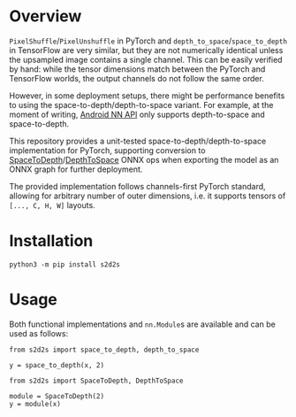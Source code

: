 # Overview

`PixelShuffle`/`PixelUnshuffle` in PyTorch and `depth_to_space`/`space_to_depth` in TensorFlow are very similar, but they are not numerically identical unless the upsampled image contains a single channel. This can be easily verified by hand: while the tensor dimensions match between the PyTorch and TensorFlow worlds, the output channels do not follow the same order.

However, in some deployment setups, there might be performance benefits to using the space-to-depth/depth-to-space variant. For example, at the moment of writing, [Android NN API](https://developer.android.com/ndk/guides/neuralnetworks) only supports depth-to-space and space-to-depth.

This repository provides a unit-tested space-to-depth/depth-to-space implementation for PyTorch, supporting conversion to [SpaceToDepth](http://www.xavierdupre.fr/app/mlprodict/helpsphinx/onnxops/onnx__SpaceToDepth.html)/[DepthToSpace](http://www.xavierdupre.fr/app/mlprodict/helpsphinx/onnxops/onnx__DepthToSpace.html) ONNX ops when exporting the model as an ONNX graph for further deployment.

The provided implementation follows channels-first PyTorch standard, allowing for arbitrary number of outer dimensions, i.e. it supports tensors of `[..., C, H, W]` layouts.

# Installation

```
python3 -m pip install s2d2s
```

# Usage

Both functional implementations and `nn.Module`s are available and can be used as follows:

```
from s2d2s import space_to_depth, depth_to_space

y = space_to_depth(x, 2)
```

```
from s2d2s import SpaceToDepth, DepthToSpace

module = SpaceToDepth(2)
y = module(x)
```
